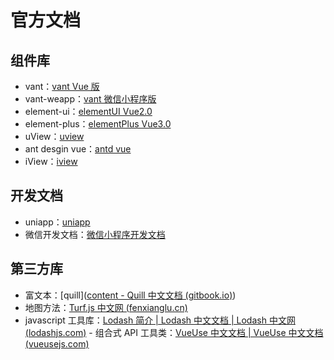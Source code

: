 # 官方文档

## 组件库

- vant：[vant Vue 版](https://vant-contrib.gitee.io/vant/#/zh-CN)
- vant-weapp：[vant 微信小程序版](https://vant-contrib.gitee.io/vant-weapp/#/home)
- element-ui：[elementUI Vue2.0](https://element.eleme.cn/#/zh-CN)
- element-plus：[elementPlus Vue3.0](https://element-plus.org/zh-CN/)
- uView：[uview](https://uviewui.com/)
- ant desgin vue：[antd vue](https://www.antdv.com/components/overview-cn)
- iView：[iview](http://v4.iviewui.com/docs/introduce)

## 开发文档

- uniapp：[uniapp](https://uniapp.dcloud.net.cn/)
- 微信开发文档：[微信小程序开发文档](https://developers.weixin.qq.com/miniprogram/dev/framework/)

## 第三方库

- 富文本：[quill]([content - Quill 中文文档 (gitbook.io)](https://kang-bing-kui.gitbook.io/quill/wen-dang-document/api/content))
- 地图方法：[Turf.js 中文网 (fenxianglu.cn)](https://turfjs.fenxianglu.cn/)
- javascript 工具库：[Lodash 简介 | Lodash 中文文档 | Lodash 中文网 (lodashjs.com)](https://www.lodashjs.com/) - <word text="Vue" />组合式 API 工具类：[VueUse 中文文档 | VueUse 中文文档 (vueusejs.com)](https://www.vueusejs.com/)

